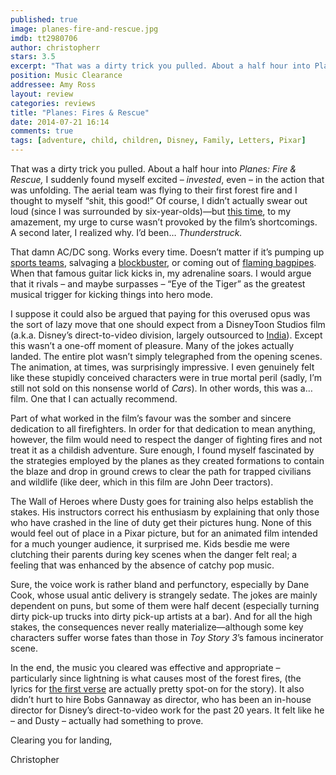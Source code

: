```yaml
---
published: true
image: planes-fire-and-rescue.jpg
imdb: tt2980706
author: christopherr
stars: 3.5
excerpt: "That was a dirty trick you pulled. About a half hour into Planes: Fire & Rescue, I suddenly found myself excited - invested, even - in the action that was unfolding."
position: Music Clearance
addressee: Amy Ross
layout: review
categories: reviews
title: "Planes: Fires & Rescue"
date: 2014-07-21 16:14
comments: true
tags: [adventure, child, children, Disney, Family, Letters, Pixar]
---
```

<p>That was a dirty trick you pulled. About a half hour into <em>Planes: Fire &amp; Rescue,</em> I suddenly found myself excited &ndash; <em>invested</em>, even &ndash; in the action that was unfolding. The aerial team was flying to their first forest fire and I thought to myself &ldquo;shit, this good!&rdquo; Of course, I didn&rsquo;t actually swear out loud (since I was surrounded by six-year-olds)&mdash;but <a href="/letters/2013/8/14/planes.html">this time</a>, to my amazement, my urge to curse wasn&rsquo;t provoked by the film&rsquo;s shortcomings. A second later, I realized why. I&rsquo;d been&hellip;&nbsp;<em>Thunderstruck.</em></p>
<p>That damn AC/DC song. Works every time. Doesn&rsquo;t matter if it&rsquo;s pumping up <a href="http://en.wikipedia.org/wiki/Thunderstruck_(song)#Usage">sports teams</a>, salvaging a <a href="/letters/2012/5/18/battleship.html">blockbuster</a>, or coming out of <a href="http://wgrd.com/kilted-man-plays-acdcs-thunderstruck-on-flaming-bagpipes-video/">flaming bagpipes</a>. When that famous guitar lick kicks in, my adrenaline soars. I would argue that it rivals &ndash; and maybe surpasses &ndash; &ldquo;Eye of the Tiger&rdquo; as the greatest musical trigger for kicking things into hero mode.</p>
<p>I suppose it could also be argued that paying for this overused opus was the sort of lazy move that one should expect from a DisneyToon Studios film (a.k.a. Disney&rsquo;s direct-to-video division, largely outsourced to <a href="http://www.cartoonbrew.com/feature-film/planes-fire-rescue-teaser-trailer-90372.html">India</a>). Except this wasn&rsquo;t a one-off moment of pleasure. Many of the jokes actually landed. The entire plot wasn&rsquo;t simply telegraphed from the opening scenes. The animation, at times, was surprisingly impressive. I even genuinely felt like these stupidly conceived characters were in true mortal peril (sadly, I&rsquo;m still not sold on this nonsense world of <em>Cars</em>). In other words, this was a&hellip; film. One that I can actually recommend.</p>
<p>Part of what worked in the film&rsquo;s favour was the somber and sincere dedication to all firefighters. In order for that dedication to mean anything, however, the film would need to respect the danger of fighting fires and not treat it as a childish adventure. Sure enough, I found myself fascinated by the strategies employed by the planes as they created formations to contain the blaze and drop in ground crews to clear the path for trapped civilians and wildlife (like deer, which in this film are John Deer tractors).</p>
<p>The Wall of Heroes where Dusty goes for training also helps establish the stakes. His instructors correct his enthusiasm by explaining that only those who have crashed in the line of duty get their pictures hung. None of this would feel out of place in a Pixar picture, but for an animated film intended for a much younger audience, it surprised me. Kids besdie me were clutching their parents during key scenes when the danger felt real; a feeling that was enhanced by the absence of catchy pop music.</p>
<p>Sure, the voice work is rather bland and perfunctory, especially by Dane Cook, whose usual antic delivery is strangely sedate. The jokes are mainly dependent on puns, but some of them were half decent (especially turning dirty pick-up trucks into dirty pick-up artists at a bar). And for all the high stakes, the consequences never really materialize&mdash;although some key characters suffer worse fates than those in <em>Toy Story 3</em>&rsquo;s famous incinerator scene.<span style="font-size:12px;">&nbsp;</span></p>
<p>In the end, the music you cleared was effective and appropriate &ndash; particularly since lightning is what causes most of the forest fires, (the lyrics for <a href="http://www.azlyrics.com/lyrics/acdc/thunderstruck.html">the first verse</a> are actually pretty spot-on for the story). It also didn&rsquo;t hurt to hire Bobs Gannaway as director, who has been an in-house director for Disney&rsquo;s direct-to-video work for the past 20 years. It felt like he &ndash; and Dusty &ndash; actually had something to prove.</p>
<p>Clearing you for landing,</p>
<p>Christopher<span style="font-size:12px;">&nbsp;</span></p>